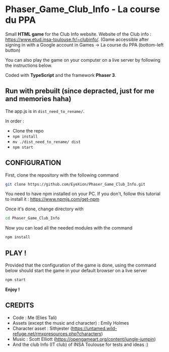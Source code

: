 # Phaser_Game_Club_Info - La course du PPA
Small **HTML game** for the Club Info website. Website of the Club info : https://www.etud.insa-toulouse.fr/~clubinfo/. (Game accessible after signing in with a Google account in Games -> La course du PPA (bottom-left button)

You can also play the game on your computer on a live server by following the instructions below.

Coded with **TypeScript** and the framework **Phaser 3**. 

## Run with prebuilt (since depracted, just for me and memories haha)

The app.js is in `dist_need_to_rename/`.

In order :

- Clone the repo
- `npm install`
- `mv ./dist_need_to_rename/ dist`
- `npm start`

## CONFIGURATION

First, clone the repository with the following command

```bash
git clone https://github.com/EyeXion/Phaser_Game_Club_Info.git
```

You need to have npm installed on your PC. If you don't, follow this tutorial to install it : https://www.npmjs.com/get-npm

Once it's done, change directory with 

```bash
cd Phaser_Game_Club_Info
```

Now you can load all the needed modules with the command 

```bash
npm install
```

## PLAY !

Provided that the configuration of the game is done, using the command below should start the game in your default browser on a live server

```bash
npm start
```

**Enjoy !**

## CREDITS

- Code : Me (Elies Tali)
- Assets (except the music and character) : Emily Holmes
- Character asset : Sithjester (https://untamed.wild-refuge.net/rmxpresources.php?characters)
- Music : Scott Elliott (https://opengameart.org/content/jungle-jumpin)
- And the club Info (IT club) of INSA Toulouse for tests and ideas :)
